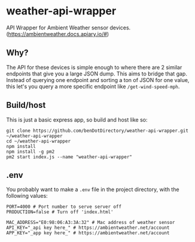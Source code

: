 # weather-api-wrapper
API Wrapper for Ambient Weather sensor devices. 
(https://ambientweather.docs.apiary.io/#)

## Why?
The API for these devices is simple enough to where there are 2 similar endpoints that give you a large JSON dump. This aims to bridge that gap. Instead of querying one endpoint and sorting a ton of JSON for one value, this let's you query a more specific endpoint like ```/get-wind-speed-mph```.

## Build/host
This is just a basic express app, so build and host like so:
```
git clone https://github.com/benDotDirectory/weather-api-wrapper.git ~/weather-api-wrapper
cd ~/weather-api-wrapper
npm install
npm install -g pm2
pm2 start index.js --name "weather-api-wrapper"
```

## .env
You probably want to make a ```.env``` file in the project directory, with the following values:
```
PORT=4000 # Port number to serve server off
PRODUCTION=false # Turn off 'index.html' 

MAC_ADDRESS="E0:98:06:A3:3A:32" # Mac address of weather sensor
API_KEY="_api key here_" # https://ambientweather.net/account
APP_KEY="_app key here_" # https://ambientweather.net/account
```

